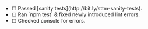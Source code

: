 <!-- Before submitting a PR, we would like you to confirm the following: -->

* [ ] <!-- I --> Passed [sanity tests](http://bit.ly/sttm-sanity-tests).
* [ ] <!-- I --> Ran `npm test` & fixed newly introduced lint errors.
* [ ] <!-- I --> Checked console for errors.

<!-- New to markdown? Simply put an 'x' between [ ] to check it. Like [x] this. (No spaces).